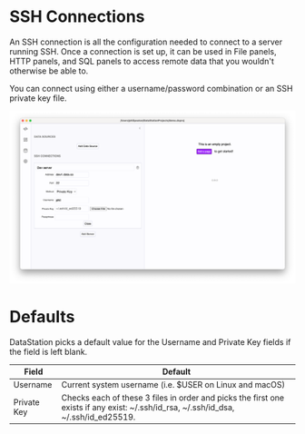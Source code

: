 # SSH Connections

An SSH connection is all the configuration needed to connect to a
server running SSH. Once a connection is set up, it can be used in
File panels, HTTP panels, and SQL panels to access remote data that
you wouldn't otherwise be able to.

You can connect using either a username/password combination or an SSH
private key file.

![Basic SSH connection](/tutorials/basic-ssh-connection.png)

# Defaults

DataStation picks a default value for the Username and Private Key
fields if the field is left blank.

| Field       | Default                                                                                                                             |
|-------------|-------------------------------------------------------------------------------------------------------------------------------------|
| Username    | Current system username (i.e. $USER on Linux and macOS)                                                                             |
| Private Key | Checks each of these 3 files in order and picks the first one exists if any exist: ~/.ssh/id_rsa, ~/.ssh/id_dsa, ~/.ssh/id_ed25519. |
